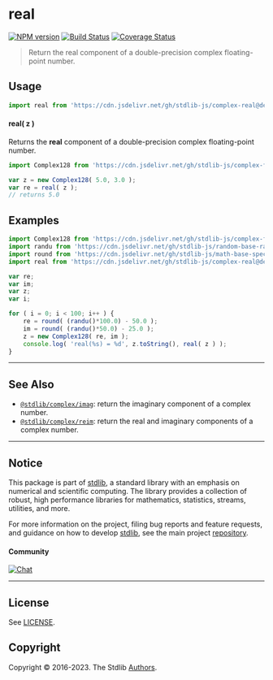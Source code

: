 <!--

@license Apache-2.0

Copyright (c) 2018 The Stdlib Authors.

Licensed under the Apache License, Version 2.0 (the "License");
you may not use this file except in compliance with the License.
You may obtain a copy of the License at

   http://www.apache.org/licenses/LICENSE-2.0

Unless required by applicable law or agreed to in writing, software
distributed under the License is distributed on an "AS IS" BASIS,
WITHOUT WARRANTIES OR CONDITIONS OF ANY KIND, either express or implied.
See the License for the specific language governing permissions and
limitations under the License.

-->

# real

[![NPM version][npm-image]][npm-url] [![Build Status][test-image]][test-url] [![Coverage Status][coverage-image]][coverage-url] <!-- [![dependencies][dependencies-image]][dependencies-url] -->

> Return the real component of a double-precision complex floating-point number.

<!-- Section to include introductory text. Make sure to keep an empty line after the intro `section` element and another before the `/section` close. -->

<section class="intro">

</section>

<!-- /.intro -->

<!-- Package usage documentation. -->



<section class="usage">

## Usage

```javascript
import real from 'https://cdn.jsdelivr.net/gh/stdlib-js/complex-real@deno/mod.js';
```

#### real( z )

Returns the **real** component of a double-precision complex floating-point number.

```javascript
import Complex128 from 'https://cdn.jsdelivr.net/gh/stdlib-js/complex-float64@deno/mod.js';

var z = new Complex128( 5.0, 3.0 );
var re = real( z );
// returns 5.0
```

</section>

<!-- /.usage -->

<!-- Package usage notes. Make sure to keep an empty line after the `section` element and another before the `/section` close. -->

<section class="notes">

</section>

<!-- /.notes -->

<!-- Package usage examples. -->

<section class="examples">

## Examples

<!-- eslint no-undef: "error" -->

```javascript
import Complex128 from 'https://cdn.jsdelivr.net/gh/stdlib-js/complex-float64@deno/mod.js';
import randu from 'https://cdn.jsdelivr.net/gh/stdlib-js/random-base-randu@deno/mod.js';
import round from 'https://cdn.jsdelivr.net/gh/stdlib-js/math-base-special-round@deno/mod.js';
import real from 'https://cdn.jsdelivr.net/gh/stdlib-js/complex-real@deno/mod.js';

var re;
var im;
var z;
var i;

for ( i = 0; i < 100; i++ ) {
    re = round( (randu()*100.0) - 50.0 );
    im = round( (randu()*50.0) - 25.0 );
    z = new Complex128( re, im );
    console.log( 'real(%s) = %d', z.toString(), real( z ) );
}
```

</section>

<!-- /.examples -->

<!-- C interface documentation. -->



<!-- Section to include cited references. If references are included, add a horizontal rule *before* the section. Make sure to keep an empty line after the `section` element and another before the `/section` close. -->

<section class="references">

</section>

<!-- /.references -->

<!-- Section for related `stdlib` packages. Do not manually edit this section, as it is automatically populated. -->

<section class="related">

* * *

## See Also

-   <span class="package-name">[`@stdlib/complex/imag`][@stdlib/complex/imag]</span><span class="delimiter">: </span><span class="description">return the imaginary component of a complex number.</span>
-   <span class="package-name">[`@stdlib/complex/reim`][@stdlib/complex/reim]</span><span class="delimiter">: </span><span class="description">return the real and imaginary components of a complex number.</span>

</section>

<!-- /.related -->

<!-- Section for all links. Make sure to keep an empty line after the `section` element and another before the `/section` close. -->


<section class="main-repo" >

* * *

## Notice

This package is part of [stdlib][stdlib], a standard library with an emphasis on numerical and scientific computing. The library provides a collection of robust, high performance libraries for mathematics, statistics, streams, utilities, and more.

For more information on the project, filing bug reports and feature requests, and guidance on how to develop [stdlib][stdlib], see the main project [repository][stdlib].

#### Community

[![Chat][chat-image]][chat-url]

---

## License

See [LICENSE][stdlib-license].


## Copyright

Copyright &copy; 2016-2023. The Stdlib [Authors][stdlib-authors].

</section>

<!-- /.stdlib -->

<!-- Section for all links. Make sure to keep an empty line after the `section` element and another before the `/section` close. -->

<section class="links">

[npm-image]: http://img.shields.io/npm/v/@stdlib/complex-real.svg
[npm-url]: https://npmjs.org/package/@stdlib/complex-real

[test-image]: https://github.com/stdlib-js/complex-real/actions/workflows/test.yml/badge.svg?branch=main
[test-url]: https://github.com/stdlib-js/complex-real/actions/workflows/test.yml?query=branch:main

[coverage-image]: https://img.shields.io/codecov/c/github/stdlib-js/complex-real/main.svg
[coverage-url]: https://codecov.io/github/stdlib-js/complex-real?branch=main

<!--

[dependencies-image]: https://img.shields.io/david/stdlib-js/complex-real.svg
[dependencies-url]: https://david-dm.org/stdlib-js/complex-real/main

-->

[chat-image]: https://img.shields.io/gitter/room/stdlib-js/stdlib.svg
[chat-url]: https://gitter.im/stdlib-js/stdlib/

[stdlib]: https://github.com/stdlib-js/stdlib

[stdlib-authors]: https://github.com/stdlib-js/stdlib/graphs/contributors

[umd]: https://github.com/umdjs/umd
[es-module]: https://developer.mozilla.org/en-US/docs/Web/JavaScript/Guide/Modules

[deno-url]: https://github.com/stdlib-js/complex-real/tree/deno
[umd-url]: https://github.com/stdlib-js/complex-real/tree/umd
[esm-url]: https://github.com/stdlib-js/complex-real/tree/esm
[branches-url]: https://github.com/stdlib-js/complex-real/blob/main/branches.md

[stdlib-license]: https://raw.githubusercontent.com/stdlib-js/complex-real/main/LICENSE

<!-- <related-links> -->

[@stdlib/complex/imag]: https://github.com/stdlib-js/complex-imag/tree/deno

[@stdlib/complex/reim]: https://github.com/stdlib-js/complex-reim/tree/deno

<!-- </related-links> -->

</section>

<!-- /.links -->

